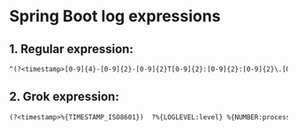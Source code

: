 # Spring Boot log expressions

## 1. Regular expression:
```txt
^(?<timestamp>[0-9]{4}-[0-9]{2}-[0-9]{2}T[0-9]{2}:[0-9]{2}:[0-9]{2}\.[0-9]{3}[^ ]*)  ?(?<level>[^ ]+) (?<processId>\d+) --- \[ *(?<thread>[^ ]+)\] (?<class>[^ ]+) *: (?<submessage>.*)
```

## 2. Grok expression:
```txt
(?<timestamp>%{TIMESTAMP_ISO8601})  ?%{LOGLEVEL:level} %{NUMBER:processId} --- \[ *%{DATA:thread}\] %{DATA:class} *: %{GREEDYDATA:submessage}
```